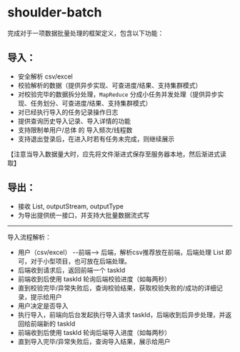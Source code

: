 # shoulder-batch

完成对于一项数据批量处理的框架定义，包含以下功能：

## 导入：

* 安全解析 csv/excel
* 校验解析的数据（提供异步实现、可查进度/结果、支持集群模式）
* 对校验完毕的数据拆分处理，`MapReduce` 分成小任务并发处理（提供异步实现、任务划分、可查进度/结果、支持集群模式）
* 对已经执行导入的任务记录操作日志
* 提供查询历史导入记录、导入详情的功能
* 支持限制单用户/总体 的 导入频次/线程数
* 支持退出登录后，在进入时若有任务未完成，则继续展示

【注意当导入数据量大时，应先将文件渐进式保存至服务器本地，然后渐进式读取】


## 导出：

* 接收 List<DTO>, outputStream, outputType
* 为导出提供统一接口，并支持大批量数据流式写



---

导入流程解析：

* 用户（csv/excel） --前端--> 后端，解析csv推荐放在前端，后端处理 List<DTO> 即可，对于小型项目，也可放在后端处理。
* 后端收到请求后，返回前端一个 taskId
* 前端收到后使用 taskId 轮询后端校验进度（如每两秒）
* 直到校验完毕/异常失败后，查询校验结果，获取校验失败的/成功的详细记录，提示给用户
* 用户决定是否导入
* 执行导入，前端向后台发起执行导入请求 taskId，后端收到后异步处理，并返回给前端新的 taskId
* 前端收到后使用 taskId 轮询后端导入进度（如每两秒）
* 直到导入完毕/异常失败后，查询导入结果，展示给用户





